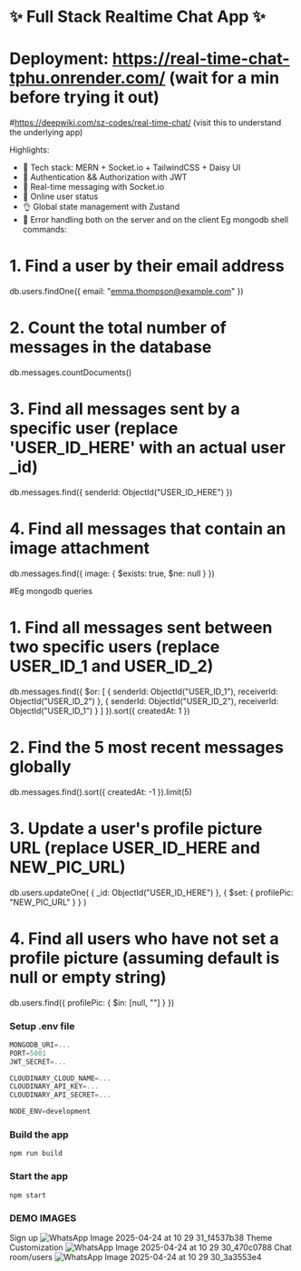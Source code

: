 # ✨ Full Stack Realtime Chat App ✨
# Deployment: https://real-time-chat-tphu.onrender.com/ (wait for a min before trying it out)
#https://deepwiki.com/sz-codes/real-time-chat/  (visit this to understand the underlying app)

Highlights:

- 🌟 Tech stack: MERN + Socket.io + TailwindCSS + Daisy UI
- 🎃 Authentication && Authorization with JWT
- 👾 Real-time messaging with Socket.io
- 🚀 Online user status
- 👌 Global state management with Zustand
- 🐞 Error handling both on the server and on the client
Eg mongodb shell commands:

# 1. Find a user by their email address
db.users.findOne({ email: "emma.thompson@example.com" })

# 2. Count the total number of messages in the database
db.messages.countDocuments()

# 3. Find all messages sent by a specific user (replace 'USER_ID_HERE' with an actual user _id)
db.messages.find({ senderId: ObjectId("USER_ID_HERE") })

# 4. Find all messages that contain an image attachment
db.messages.find({ image: { $exists: true, $ne: null } })


#Eg mongodb queries

# 1. Find all messages sent between two specific users (replace USER_ID_1 and USER_ID_2)
db.messages.find({
  $or: [
    { senderId: ObjectId("USER_ID_1"), receiverId: ObjectId("USER_ID_2") },
    { senderId: ObjectId("USER_ID_2"), receiverId: ObjectId("USER_ID_1") }
  ]
}).sort({ createdAt: 1 })

# 2. Find the 5 most recent messages globally
db.messages.find().sort({ createdAt: -1 }).limit(5)

# 3. Update a user's profile picture URL (replace USER_ID_HERE and NEW_PIC_URL)
db.users.updateOne(
  { _id: ObjectId("USER_ID_HERE") },
  { $set: { profilePic: "NEW_PIC_URL" } }
)

# 4. Find all users who have not set a profile picture (assuming default is null or empty string)
db.users.find({ profilePic: { $in: [null, ""] } })

### Setup .env file

```js
MONGODB_URI=...
PORT=5001
JWT_SECRET=...

CLOUDINARY_CLOUD_NAME=...
CLOUDINARY_API_KEY=...
CLOUDINARY_API_SECRET=...

NODE_ENV=development
```

### Build the app

```shell
npm run build
```

### Start the app

```shell
npm start
```


### DEMO IMAGES

Sign up
![WhatsApp Image 2025-04-24 at 10 29 31_f4537b38](https://github.com/user-attachments/assets/2ce0b0d6-da3a-48f9-85e8-22ae9ac39c54)
Theme Customization
![WhatsApp Image 2025-04-24 at 10 29 30_470c0788](https://github.com/user-attachments/assets/ccecae75-c2e4-43d1-ad97-1ed1d262c05a)
Chat room/users
![WhatsApp Image 2025-04-24 at 10 29 30_3a3553e4](https://github.com/user-attachments/assets/c23ff022-96fb-4929-aaf8-522bee9d85fc)
